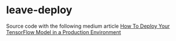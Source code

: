 # leave-deploy

Source code with the following medium article [How To Deploy Your TensorFlow Model in a Production Environment](https://betterprogramming.pub/how-to-deploy-your-tensorflow-model-in-a-production-environment-23a9572e94d3)
